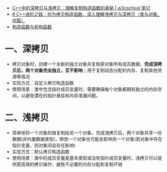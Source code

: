 - [C++中的深拷贝与浅拷贝：理解复制构造函数的奥秘 | w3cschool 笔记](https://www.w3cschool.cn/article/1467205.html)
- [# C++进阶之路：何为拷贝构造函数，深入理解浅拷贝与深拷贝（类与对象\_中篇）](https://blog.csdn.net/Srlua/article/details/139128635)
- [构造函数与析构函数](构造函数与析构函数.md)

# 一、深拷贝

- 拷贝对象时，创建一个全新的独立对象并复制原对象所有成员数据，**完成深拷贝后，两个对象完全独立，互不影响**；用于复制动态分配的内存、复制其他资源等情况
- 实现方式：自定义拷贝构造函数
- 使用场景：类中包含指针成员变量时，需要确保每个对象都拥有独立的内存空间，以避免潜在的指针悬挂和内存泄漏问题。

# 二、浅拷贝

- 简单地将一个对象的值复制给另一个对象，完成浅拷贝后，两个对象共享一份数据(非内置数据类型)，修改一个对象也可能会影响另一个对象(若对象中存在指针变量，则对象间会存在影响)
- 实现方式：默认拷贝构造函数
- 使用场景：类中的成员变量是基本类型或没有指针成员变量时，浅拷贝可以提供更高效的拷贝操作，避免不必要的内存分配和复制开销

